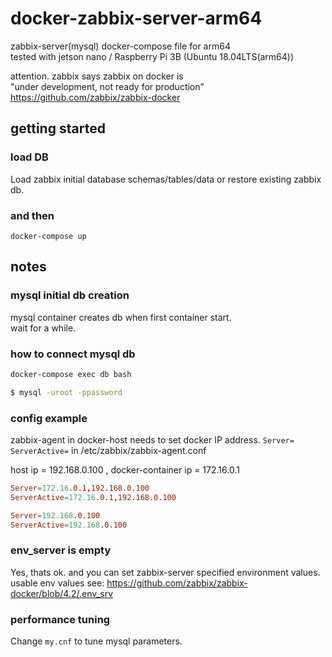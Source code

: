 # docker-zabbix-server-arm64

zabbix-server(mysql) docker-compose file for arm64  
tested with jetson nano / Raspberry Pi 3B (Ubuntu 18.04LTS(arm64))

attention. zabbix says zabbix on docker is  
"under development, not ready for production"    
https://github.com/zabbix/zabbix-docker

## getting started 

### load DB

Load zabbix initial database schemas/tables/data or restore existing zabbix db.

### and then

`docker-compose up`

## notes

### mysql initial db creation
mysql container creates db when first container start.  
wait for a while.

### how to connect mysql db

```sh
docker-compose exec db bash

$ mysql -uroot -ppassword
```

### config example

zabbix-agent in docker-host needs to set docker IP address.
`Server=` `ServerActive=` in /etc/zabbix/zabbix-agent.conf  

host ip = 192.168.0.100 , docker-container ip = 172.16.0.1

```zabbix-agent.conf at docker-host
Server=172.16.0.1,192.168.0.100
ServerActive=172.16.0.1,192.168.0.100
```

```zabbix-agent.conf at other-host
Server=192.168.0.100
ServerActive=192.168.0.100
```

### env_server is empty

Yes, thats ok. and you can set zabbix-server specified environment values.   
usable env values see: https://github.com/zabbix/zabbix-docker/blob/4.2/.env_srv

### performance tuning

Change `my.cnf` to tune mysql parameters.
